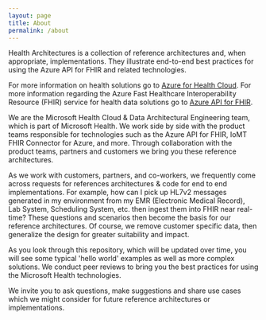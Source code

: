 ```yaml
---
layout: page
title: About
permalink: /about
---
```


Health Architectures is a collection of reference architectures and, when appropriate, implementations. They illustrate end-to-end best practices for using the Azure API for FHIR and related technologies.

For more information on health solutions go to [Azure for Health Cloud](https://azure.microsoft.com/en-us/industries/healthcare/). For more information regarding the Azure Fast Healthcare Interoperability Resource (FHIR) service for health data solutions go to [Azure API for FHIR](https://azure.microsoft.com/en-us/services/azure-api-for-fhir/).

We are the Microsoft Health Cloud & Data Architectural Engineering team, which is part of Microsoft Health. We work side by side with the product teams responsible for technologies such as the Azure API for FHIR, IoMT FHIR Connector for Azure, and more. Through collaboration with the product teams, partners and customers we bring you these reference architectures.

As we work with customers, partners, and co-workers, we frequently come across requests for references architectures & code for end to end implementations. For example, how can I pick up HL7v2 messages generated in my environment from my EMR (Electronic Medical Record), Lab System, Scheduling System, etc. then ingest them into FHIR near real-time? These questions and scenarios then become the basis for our reference architectures. Of course, we remove customer specific data, then generalize the design for greater suitability and impact.

As you look through this repository, which will be updated over time, you will see some typical 'hello world' examples as well as more complex solutions. We conduct peer reviews to bring you the best practices for using the Microsoft Health technologies.

We invite you to ask questions, make suggestions and share use cases which we might consider for future reference architectures or implementations.
